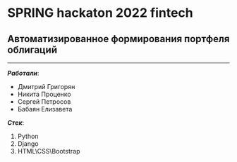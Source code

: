 # SPRING hackaton 2022 fintech
## Автоматизированное формирования портфеля облигаций

____

___Работали___:
- Дмитрий Григорян
- Никита Проценко
- Сергей Петросов
- Бабаян Елизавета

___Стек___:
1. Python
2. Django
3. HTML\CSS\Bootstrap